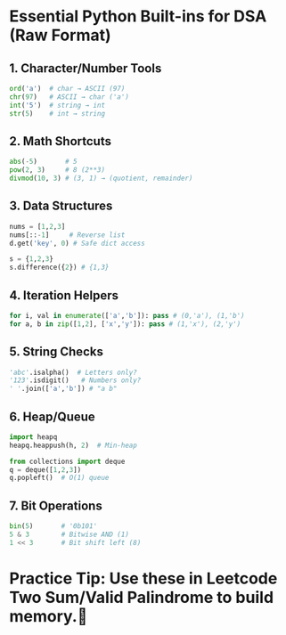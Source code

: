 # Essential Python Built-ins for DSA (Raw Format)

## 1. Character/Number Tools  
```python  
ord('a')  # char → ASCII (97)  
chr(97)   # ASCII → char ('a')  
int('5')  # string → int  
str(5)    # int → string  
```  

## 2. Math Shortcuts  
```python  
abs(-5)       # 5  
pow(2, 3)     # 8 (2**3)  
divmod(10, 3) # (3, 1) → (quotient, remainder)  
```  

## 3. Data Structures  
```python  
nums = [1,2,3]  
nums[::-1]     # Reverse list  
d.get('key', 0) # Safe dict access  

s = {1,2,3}  
s.difference({2}) # {1,3}  
```  

## 4. Iteration Helpers  
```python  
for i, val in enumerate(['a','b']): pass # (0,'a'), (1,'b')  
for a, b in zip([1,2], ['x','y']): pass # (1,'x'), (2,'y')  
```  

## 5. String Checks  
```python  
'abc'.isalpha()  # Letters only?  
'123'.isdigit()   # Numbers only?  
' '.join(['a','b']) # "a b"  
```  

## 6. Heap/Queue  
```python  
import heapq  
heapq.heappush(h, 2)  # Min-heap  

from collections import deque  
q = deque([1,2,3])  
q.popleft()  # O(1) queue  
```  

## 7. Bit Operations  
```python  
bin(5)       # '0b101'  
5 & 3        # Bitwise AND (1)  
1 << 3       # Bit shift left (8)  
```  

# Practice Tip: Use these in Leetcode Two Sum/Valid Palindrome to build memory.
